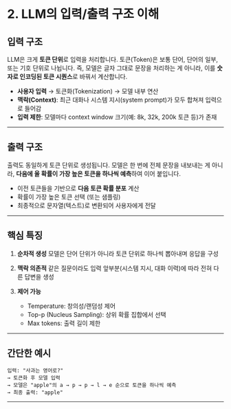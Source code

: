 # 2. LLM의 입력/출력 구조 이해

## 입력 구조

LLM은 크게 **토큰 단위**로 입력을 처리합니다.
토큰(Token)은 보통 단어, 단어의 일부, 또는 기호 단위로 나뉩니다.
즉, 모델은 글자 그대로 문장을 처리하는 게 아니라, 이를 **숫자로 인코딩된 토큰 시퀀스**로 바꿔서 계산합니다.

* **사용자 입력** → 토큰화(Tokenization) → 모델 내부 연산
* **맥락(Context)**: 최근 대화나 시스템 지시(system prompt)가 모두 합쳐져 입력으로 들어감
* **입력 제한**: 모델마다 context window 크기(예: 8k, 32k, 200k 토큰 등)가 존재

---

## 출력 구조

출력도 동일하게 토큰 단위로 생성됩니다.
모델은 한 번에 전체 문장을 내보내는 게 아니라, **다음에 올 확률이 가장 높은 토큰을 하나씩 예측**하여 이어 붙입니다.

* 이전 토큰들을 기반으로 **다음 토큰 확률 분포** 계산
* 확률이 가장 높은 토큰 선택 (또는 샘플링)
* 최종적으로 문자열(텍스트)로 변환되어 사용자에게 전달

---

## 핵심 특징

1. **순차적 생성**
   모델은 단어 단위가 아니라 토큰 단위로 하나씩 뽑아내며 응답을 구성

2. **맥락 의존적**
   같은 질문이라도 입력 앞부분(시스템 지시, 대화 이력)에 따라 전혀 다른 답변을 생성

3. **제어 가능**

   * Temperature: 창의성/랜덤성 제어
   * Top-p (Nucleus Sampling): 상위 확률 집합에서 선택
   * Max tokens: 출력 길이 제한

---

## 간단한 예시

```text
입력: "사과는 영어로?"
→ 토큰화 후 모델 입력
→ 모델은 "apple"의 a → p → p → l → e 순으로 토큰을 하나씩 예측
→ 최종 출력: "apple"
```

---
